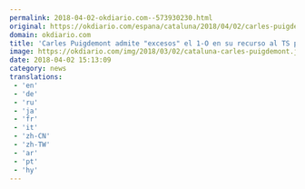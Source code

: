 ```yaml
---
permalink: 2018-04-02-okdiario.com--573930230.html
original: https://okdiario.com/espana/cataluna/2018/04/02/carles-puigdemont-admite-excesos-1-o-recurso-supremo-2053891
domain: okdiario.com
title: 'Carles Puigdemont admite "excesos" el 1-O en su recurso al TS pero no "violencia"'
image: https://okdiario.com/img/2018/03/02/cataluna-carles-puigdemont.jpg
date: 2018-04-02 15:13:09
category: news
translations: 
 - 'en'
 - 'de'
 - 'ru'
 - 'ja'
 - 'fr'
 - 'it'
 - 'zh-CN'
 - 'zh-TW'
 - 'ar'
 - 'pt'
 - 'hy'
---
```


